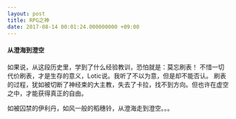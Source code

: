 ```yaml
---
layout: post
title: RPG之神
date: 2017-08-14 00:01:24.000000000 +09:00
---
```


#### 从澄海到澄空
如果说，从这段历史里，学到了什么经验教训，恐怕就是：莫忘刷表！
不惜一切代价刷表，才是生存的意义，Lotic说。我听了不以为意，但是却不能否认。
刷表的过程，犹如被切断了神经束的大主教，失去了卡拉，找不到方向。但也许在虚空之中，才能获得真正的自由。

如被囚禁的伊利丹，如风一般的稻穗铃，从澄海走到澄空。。。
